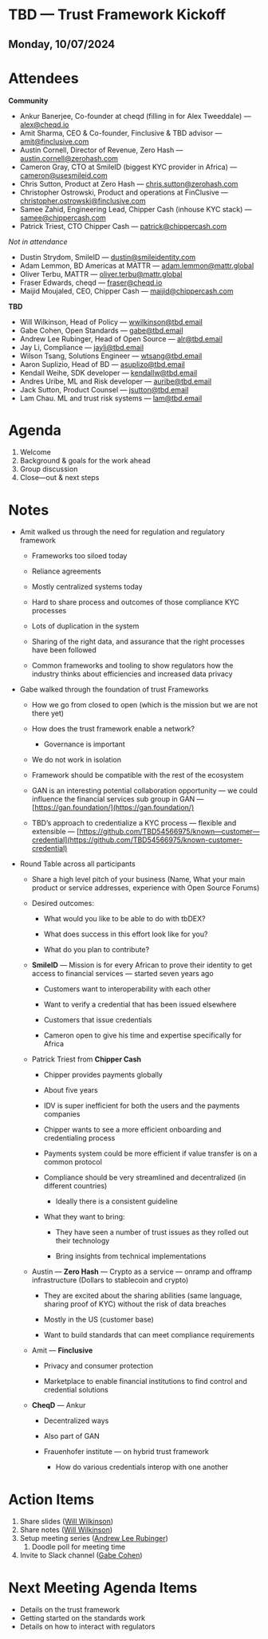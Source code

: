 

# **TBD — Trust Framework Kickoff**

## Monday, 10/07/2024

# **Attendees**

**Community**

* Ankur Banerjee, Co-founder at cheqd  (filling in for Alex Tweeddale) — [alex@cheqd.io](mailto:alex@cheqd.io)  
* Amit Sharma, CEO & Co-founder, Finclusive & TBD advisor — [amit@finclusive.com](mailto:amit@finclusive.com)   
* Austin Cornell, Director of Revenue, Zero Hash — [austin.cornell@zerohash.com](mailto:austin.cornell@zerohash.com)   
* Cameron Gray, CTO at SmileID (biggest KYC provider in Africa) — [cameron@usesmileid.com](mailto:cameron@usesmileid.com)  
* Chris Sutton, Product at Zero Hash — [chris.sutton@zerohash.com](mailto:chris.sutton@zerohash.com)  
* Christopher Ostrowski, Product and operations at FinClusive — [christopher.ostrowski@finclusive.com](mailto:christopher.ostrowski@finclusive.com)  
* Samee Zahid, Engineering Lead, Chipper Cash (inhouse KYC stack) — [samee@chippercash.com](mailto:samee@chippercash.com)  
* Patrick Triest, CTO Chipper Cash — [patrick@chippercash.com](mailto:patrick@chippercash.com)

	  
*Not in attendance*

* Dustin Strydom, SmileID — [dustin@smileidentity.com](mailto:dustin@smileidentity.com)   
* Adam Lemmon, BD Americas at MATTR — [adam.lemmon@mattr.global](mailto:adam.lemmon@mattr.global)  
* Oliver Terbu, MATTR — [oliver.terbu@mattr.global](mailto:oliver.terbu@mattr.global)   
* Fraser Edwards, cheqd — [fraser@cheqd.io](mailto:fraser@cheqd.io)   
* Maijid Moujaled, CEO, Chipper Cash —  [maijid@chippercash.com](mailto:maijid@chippercash.com) 

**TBD**  
* Will Wilkinson, Head of Policy — [wwilkinson@tbd.email](mailto:wwilkinson@tbd.email)   
* Gabe Cohen, Open Standards — [gabe@tbd.email](mailto:gabe@tbd.email)   
* Andrew Lee Rubinger, Head of Open Source — [alr@tbd.email](mailto:alr@tbd.email)   
* Jay Li, Compliance — [jayli@tbd.email](mailto:jayli@tbd.email)   
* Wilson Tsang, Solutions Engineer — [wtsang@tbd.email](mailto:wtsang@tbd.email)   
* Aaron Suplizio, Head of BD — [asuplizo@tbd.email](mailto:asuplizo@tbd.email)   
* Kendall Weihe, SDK developer — [kendallw@tbd.email](mailto:kendallw@tbd.email)   
* Andres Uribe, ML and Risk developer — [auribe@tbd.email](mailto:auribe@tbd.email)   
* Jack Sutton, Product Counsel — [jsutton@tbd.email](mailto:jsutton@tbd.email)   
* Lam Chau. ML and trust risk systems — [lam@tbd.email](mailto:lam@tbd.email) 

# **Agenda**

1. Welcome  
2. Background & goals for the work ahead  
3. Group discussion  
4. Close—out & next steps

# **Notes**

* Amit walked us through the need for regulation and regulatory framework

  * Frameworks too siloed today

  * Reliance agreements

  * Mostly centralized systems today

  * Hard to share process and outcomes of those compliance KYC processes

  * Lots of duplication in the system

  * Sharing of the right data, and assurance that the right processes have been followed

  * Common frameworks and tooling to show regulators how the industry thinks about efficiencies and increased data privacy

* Gabe walked through the foundation of trust Frameworks

  * How we go from closed to open (which is the mission but we are not there yet)

  * How does the trust framework enable a network?

    * Governance is important

  * We do not work in isolation

  * Framework should be compatible with the rest of the ecosystem

  * GAN is an interesting potential collaboration opportunity — we could influence the financial services sub group in GAN — [https://gan.foundation/](https://gan.foundation/) 

  * TBD’s approach to credentialize a KYC process — flexible and extensible — [https://github.com/TBD54566975/known—customer—credential](https://github.com/TBD54566975/known-customer-credential) 

* Round Table across all participants 

  * Share a high level pitch of your business (Name, What your main product or service addresses, experience with Open Source Forums)

  * Desired outcomes:

    * What would you like to be able to do with tbDEX?

    * What does success in this effort look like for you? 

    * What do you plan to contribute?

  * **SmileID** — Mission is for every African to prove their identity to get access to financial services — started seven years ago

    * Customers want to interoperability with each other

    * Want to verify a credential that has been issued elsewhere

    * Customers that issue credentials

    * Cameron open to give his time and expertise specifically for Africa

  * Patrick Triest from **Chipper Cash**

    * Chipper provides payments globally

    * About five years

    * IDV is super inefficient for both the users and the payments companies

    * Chipper wants to see a more efficient onboarding and credentialing process

    * Payments system could be more efficient if value transfer is on a common protocol

    * Compliance should be very streamlined and decentralized (in different countries)

      * Ideally there is a consistent guideline

    * What they want to bring: 

      * They have seen a number of trust issues as they rolled out their technology

      * Bring insights from technical implementations

  * Austin — **Zero Hash** — Crypto as a service — onramp and offramp infrastructure (Dollars to stablecoin and crypto)

    * They are excited about the sharing abilities (same language, sharing proof of KYC) without the risk of data breaches

    * Mostly in the US (customer base)

    * Want to build standards that can meet compliance requirements

  * Amit — **Finclusive**

    * Privacy and consumer protection

    * Marketplace to enable financial institutions to find control and credential solutions

  * **CheqD** — Ankur

    * Decentralized ways 

    * Also part of GAN

    * Frauenhofer institute — on hybrid trust framework

      * How do various credentials interop with one another

# **Action Items**

1. Share slides ([Will Wilkinson](mailto:wwilkinson@tbd.email))   
2. Share notes ([Will Wilkinson](mailto:wwilkinson@tbd.email))  
3. Setup meeting series ([Andrew Lee Rubinger](mailto:alr@tbd.email))  
   1. Doodle poll for meeting time  
4. Invite to Slack channel ([Gabe Cohen](mailto:gcohen@tbd.email))

# **Next Meeting Agenda Items**

* Details on the trust framework  
* Getting started on the standards work  
* Details on how to interact with regulators
